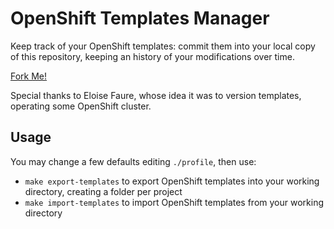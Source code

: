# OpenShift Templates Manager

Keep track of your OpenShift templates: commit them into your local copy of
this repository, keeping an history of your modifications over time.

[Fork Me!](https://github.com/faust64/oc-tpl-mgr#fork-destination-box)

Special thanks to Eloise Faure, whose idea it was to version templates,
operating some OpenShift cluster.

## Usage

You may change a few defaults editing `./profile`, then use:

 * `make export-templates` to export OpenShift templates into your working
   directory, creating a folder per project
 * `make import-templates` to import OpenShift templates from your working
   directory
